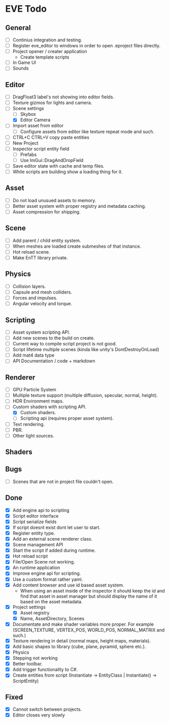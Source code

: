 # EVE Todo

## General
- [ ] Continius integration and testing.
- [ ] Register eve_editor to windows in order to open .eproject files directly. 
- [ ] Project opener / creater application
    - Create template scripts
- [ ] In Game UI
- [ ] Sounds

## Editor
- [ ] DragFloat3 label's not showing into editor fields.
- [ ] Texture gizmos for lights and camera.
- [ ] Scene settings
  - [ ] Skybox
  - [x] Editor Camera
- [ ] Import asset from editor
    - [ ] Configure assets from editor like texture repeat mode and such.
- [ ] CTRL+C CTRL+V copy paste entities
- [ ] New Project
- [ ] Inspector script entity field
  - [ ] Prefabs
  - [ ] Use ImGui::DragAndDropField
- [ ] Save editor state with cache and temp files.
- [ ] While scripts are building show a loading thing for it.

## Asset
- [ ] Do not load unusued assets to memory.
- [ ] Better asset system with proper registry and metadata caching.
- [ ] Asset compression for shipping.

## Scene
- [ ] Add parent / child entity system.
- [ ] When meshes are loaded create submeshes of that instance.
- [ ] Hot reload scene.
- [ ] Make EnTT library private.

## Physics
- [ ] Collision layers.
- [ ] Capsule and mesh colliders.
- [ ] Forces and impulses.
- [ ] Angular velocity and torque.

## Scripting
- [ ] Asset system scripting API.
- [ ] Add new scenes to the build on create. 
- [ ] Current way to compile script project is not good.
- [ ] Script lifetime multiple scenes (kinda like unity's DontDestroyOnLoad)
- [ ] Add mat4 data type
- [ ] API Documentation / code + markdown

## Renderer
- [ ] GPU Particle System
- [ ] Multiple texture support (multiple diffusion, specular, normal, height).
- [ ] HDR Environment maps.
- [ ] Custom shaders with scripting API.
    - [x] Custom shaders.
    - [ ] Scripting api (requires proper asset system).
- [ ] Text rendering.
- [ ] PBR.
- [ ] Other light sources.

## Shaders

## Bugs
- [ ] Scenes that are not in project file couldn't open. 

## Done
- [x] Add engine api to scripting
- [x] Script editor interface
- [x] Script serialize fields
- [x] If script doesnt exist dont let user to start.
- [x] Register entity type.
- [x] Add an external scene renderer class.
- [x] Scene management API
- [x] Start the script if added during runtime.
- [x] Hot reload script
- [x] File/Open Scene not working.
- [x] An runtime application
- [x] Improve engine api for scripting.
- [x] Use a custom format rather yaml.
- [x] Add content browser and use id based asset system.
    - When using an asset inside of the inspector it should keep the id and find that asset in asset manager
    but should display the name of it based on the asset metadata.
- [x] Project settings
  - [x] Asset registry
  - [x] Name, AssetDirectory, Scenes 
- [x] Documentate and make shader variables more proper. For example (SCREEN_TEXTURE, VERTEX_POS, WORLD_POS, NORMAL_MATRIX and such.)
- [x] Texture rendering in detail (normal maps, height maps, materials).
- [x] Add basic shapes to library (cube, plane, pyramid, sphere etc.).
- [x] Physics
- [x] Stepping not working
- [x] Better toolbar.
- [x] Add trigger functionality to C#.
- [x] Create entities from script (Instantiate<EntityClass> -> EntityClass | Instantiate() -> ScriptEntity)

## Fixed
- [x] Cannot switch between projects.
- [x] Editor closes very slowly
